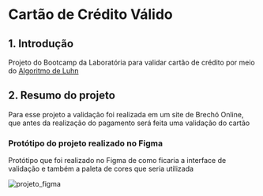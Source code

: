 # Cartão de Crédito Válido

## 1. Introdução

Projeto do Bootcamp da Laboratória para validar cartão de crédito 
por meio do
[Algoritmo de Luhn](https://www.101computing.net/wp/wp-content/uploads/Luhn-Algorithm.png)

## 2. Resumo do projeto

Para esse projeto a validação foi realizada em um site de Brechó Online,
que antes da realização do pagamento será feita uma validação do cartão

### Protótipo do projeto realizado no Figma
Protótipo que foi realizado no Figma de como ficaria a interface de validação
e também a paleta de cores que seria utilizada

![projeto_figma](https://user-images.githubusercontent.com/118859853/215850458-1f0ec9f6-4d9d-4675-a39f-5b81c77e8cbf.png)



